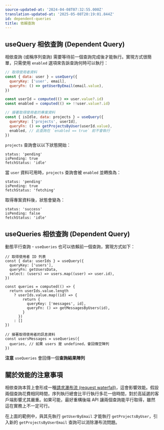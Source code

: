 ```yaml
---
source-updated-at: '2024-04-08T07:32:55.000Z'
translation-updated-at: '2025-05-08T20:19:01.844Z'
id: dependent-queries
title: 依賴查詢
---
```


## useQuery 相依查詢 (Dependent Query)

相依查詢 (或稱序列查詢) 需要等待前一個查詢完成後才能執行。實現方式很簡單，只需使用 `enabled` 選項來告訴查詢何時可以執行：

```js
// 取得使用者資料
const { data: user } = useQuery({
  queryKey: ['user', email],
  queryFn: () => getUserByEmail(email.value),
})

const userId = computed(() => user.value?.id)
const enabled = computed(() => !!user.value?.id)

// 接著取得使用者的專案資料
const { isIdle, data: projects } = useQuery({
  queryKey: ['projects', userId],
  queryFn: () => getProjectsByUser(userId.value),
  enabled, // 此查詢在 `enabled == true` 前不會執行
})
```

`projects` 查詢會以以下狀態開始：

```tsx
status: 'pending'
isPending: true
fetchStatus: 'idle'
```

當 `user` 資料可用時，`projects` 查詢會被 `enabled` 並轉換為：

```tsx
status: 'pending'
isPending: true
fetchStatus: 'fetching'
```

取得專案資料後，狀態會變為：

```tsx
status: 'success'
isPending: false
fetchStatus: 'idle'
```

## useQueries 相依查詢 (Dependent Query)

動態平行查詢 - `useQueries` 也可以依賴前一個查詢，實現方式如下：

```tsx
// 取得使用者 ID 列表
const { data: userIds } = useQuery({
  queryKey: ['users'],
  queryFn: getUsersData,
  select: (users) => users.map((user) => user.id),
})

const queries = computed(() => {
  return userIds.value.length
    ? userIds.value.map((id) => {
        return {
          queryKey: ['messages', id],
          queryFn: () => getMessagesByUsers(id),
        }
      })
    : []
})

// 接著取得使用者的訊息資料
const usersMessages = useQueries({
  queries, // 如果 users 是 undefined，會回傳空陣列
})
```

**注意** `useQueries` 會回傳一個**查詢結果陣列**

## 關於效能的注意事項

相依查詢本質上會形成一種[請求瀑布流 (request waterfall)](./request-waterfalls.md)，這會影響效能。假設兩個查詢花費相同時間，序列執行總會比平行執行多花一倍時間，對於高延遲的客戶端影響尤其嚴重。如果可能，最好重構後端 API 讓兩個查詢能平行取得，雖然這在實務上不一定可行。

在上面的範例中，與其先執行 `getUserByEmail` 才能執行 `getProjectsByUser`，引入新的 `getProjectsByUserEmail` 查詢可以消除瀑布流問題。

